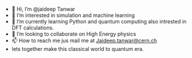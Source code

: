 - 👋 Hi, I’m @jaideep Tanwar
- 👀 I’m interested in simulation and machine learning
- 🌱 I’m currently learning Python and quantum computing
       also intrested in DFT calculations.
- 💞️ I’m looking to collaborate on High Energy physics 
- 📫 How to reach me jus mail me at Jaideep.tanwar@cern.ch
-  lets together make this classical world to quantum era.
  
<!---
jaideep2508/jaideep2508 is a ✨ special ✨ repository because its `README.md` (this file) appears on your GitHub profile.
You can click the Preview link to take a look at your changes.
--->
